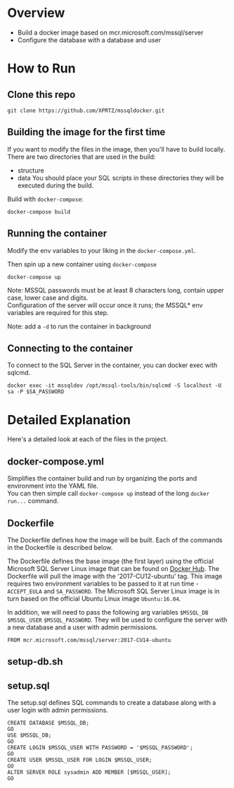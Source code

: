 # Overview

* Build a docker image based on mcr.microsoft.com/mssql/server
* Configure the database with a database and user

# How to Run
## Clone this repo
```
git clone https://github.com/XPRTZ/mssqldocker.git
```

## Building the image for the first time
If you want to modify the files in the image, then you'll have to build locally.
There are two directories that are used in the build:
* structure
* data
You should place your SQL scripts in these directories they will be executed during the build.

Build with `docker-compose`:
```
docker-compose build
```

## Running the container

Modify the env variables to your liking in the `docker-compose.yml`.

Then spin up a new container using `docker-compose`
```
docker-compose up
```

Note: MSSQL passwords must be at least 8 characters long, contain upper case, lower case and digits.  
Configuration of the server will occur once it runs; the MSSQL* env variables are required for this step.

Note: add a `-d` to run the container in background

## Connecting to the container
To connect to the SQL Server in the container, you can docker exec with sqlcmd.
```
docker exec -it mssqldev /opt/mssql-tools/bin/sqlcmd -S localhost -U sa -P $SA_PASSWORD
```

# Detailed Explanation
Here's a detailed look at each of the files in the project.  

## docker-compose.yml

Simplifies the container build and run by organizing the ports and environment into the YAML file.  
You can then simple call `docker-compose up` instead of the long `docker run...` command.  

## Dockerfile
The Dockerfile defines how the image will be built.  Each of the commands in the Dockerfile is described below.

The Dockerfile defines the base image (the first layer) using the official Microsoft SQL Server Linux image that can be found on [Docker Hub](http://hub.docker.com/r/microsoft/mssql-server). The Dockerfile will pull the image with the '2017-CU12-ubuntu' tag. This image requires two environment variables to be passed to it at run time - `ACCEPT_EULA` and `SA_PASSWORD`. The Microsoft SQL Server Linux image is in turn based on the official Ubuntu Linux image `Ubuntu:16.04`.

In addition, we will need to pass the following arg variables `$MSSQL_DB` `$MSSQL_USER` `$MSSQL_PASSWORD`.
They will be used to configure the server with a new database and a user with admin permissions.

```
FROM mcr.microsoft.com/mssql/server:2017-CU14-ubuntu
```
<TODO>

## setup-db.sh
<TODO>

## setup.sql
The setup.sql defines SQL commands to create a database along with a user login with admin permissions.  
```
CREATE DATABASE $MSSQL_DB;
GO
USE $MSSQL_DB;
GO
CREATE LOGIN $MSSQL_USER WITH PASSWORD = '$MSSQL_PASSWORD';
GO
CREATE USER $MSSQL_USER FOR LOGIN $MSSQL_USER;
GO
ALTER SERVER ROLE sysadmin ADD MEMBER [$MSSQL_USER];
GO

```
